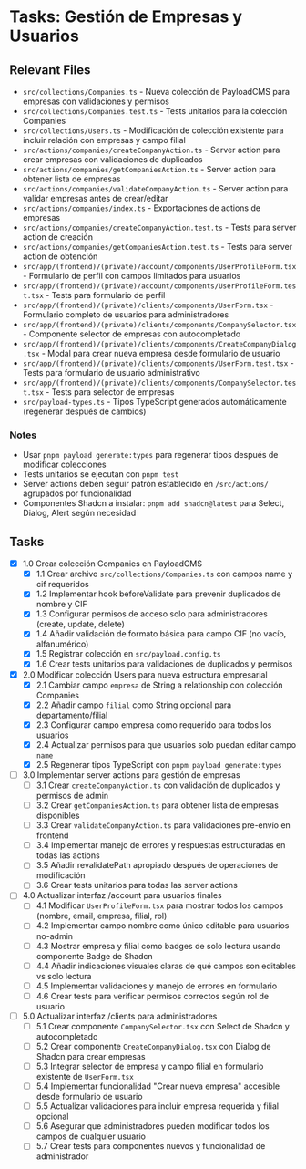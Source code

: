 # Tasks: Gestión de Empresas y Usuarios

## Relevant Files

- `src/collections/Companies.ts` - Nueva colección de PayloadCMS para empresas con validaciones y permisos
- `src/collections/Companies.test.ts` - Tests unitarios para la colección Companies
- `src/collections/Users.ts` - Modificación de colección existente para incluir relación con empresas y campo filial
- `src/actions/companies/createCompanyAction.ts` - Server action para crear empresas con validaciones de duplicados
- `src/actions/companies/getCompaniesAction.ts` - Server action para obtener lista de empresas
- `src/actions/companies/validateCompanyAction.ts` - Server action para validar empresas antes de crear/editar
- `src/actions/companies/index.ts` - Exportaciones de actions de empresas
- `src/actions/companies/createCompanyAction.test.ts` - Tests para server action de creación
- `src/actions/companies/getCompaniesAction.test.ts` - Tests para server action de obtención
- `src/app/(frontend)/(private)/account/components/UserProfileForm.tsx` - Formulario de perfil con campos limitados para usuarios
- `src/app/(frontend)/(private)/account/components/UserProfileForm.test.tsx` - Tests para formulario de perfil
- `src/app/(frontend)/(private)/clients/components/UserForm.tsx` - Formulario completo de usuarios para administradores
- `src/app/(frontend)/(private)/clients/components/CompanySelector.tsx` - Componente selector de empresas con autocompletado
- `src/app/(frontend)/(private)/clients/components/CreateCompanyDialog.tsx` - Modal para crear nueva empresa desde formulario de usuario
- `src/app/(frontend)/(private)/clients/components/UserForm.test.tsx` - Tests para formulario de usuario administrativo
- `src/app/(frontend)/(private)/clients/components/CompanySelector.test.tsx` - Tests para selector de empresas
- `src/payload-types.ts` - Tipos TypeScript generados automáticamente (regenerar después de cambios)

### Notes

- Usar `pnpm payload generate:types` para regenerar tipos después de modificar colecciones
- Tests unitarios se ejecutan con `pnpm test` 
- Server actions deben seguir patrón establecido en `/src/actions/` agrupados por funcionalidad
- Componentes Shadcn a instalar: `pnpm add shadcn@latest` para Select, Dialog, Alert según necesidad

## Tasks

- [x] 1.0 Crear colección Companies en PayloadCMS
  - [x] 1.1 Crear archivo `src/collections/Companies.ts` con campos name y cif requeridos
  - [x] 1.2 Implementar hook beforeValidate para prevenir duplicados de nombre y CIF
  - [x] 1.3 Configurar permisos de acceso solo para administradores (create, update, delete)
  - [x] 1.4 Añadir validación de formato básica para campo CIF (no vacío, alfanumérico)
  - [x] 1.5 Registrar colección en `src/payload.config.ts`
  - [x] 1.6 Crear tests unitarios para validaciones de duplicados y permisos

- [x] 2.0 Modificar colección Users para nueva estructura empresarial
  - [x] 2.1 Cambiar campo `empresa` de String a relationship con colección Companies
  - [x] 2.2 Añadir campo `filial` como String opcional para departamento/filial
  - [x] 2.3 Configurar campo empresa como requerido para todos los usuarios
  - [x] 2.4 Actualizar permisos para que usuarios solo puedan editar campo `name`
  - [x] 2.5 Regenerar tipos TypeScript con `pnpm payload generate:types`

- [ ] 3.0 Implementar server actions para gestión de empresas
  - [ ] 3.1 Crear `createCompanyAction.ts` con validación de duplicados y permisos de admin
  - [ ] 3.2 Crear `getCompaniesAction.ts` para obtener lista de empresas disponibles
  - [ ] 3.3 Crear `validateCompanyAction.ts` para validaciones pre-envío en frontend
  - [ ] 3.4 Implementar manejo de errores y respuestas estructuradas en todas las actions
  - [ ] 3.5 Añadir revalidatePath apropiado después de operaciones de modificación
  - [ ] 3.6 Crear tests unitarios para todas las server actions

- [ ] 4.0 Actualizar interfaz /account para usuarios finales
  - [ ] 4.1 Modificar `UserProfileForm.tsx` para mostrar todos los campos (nombre, email, empresa, filial, rol)
  - [ ] 4.2 Implementar campo nombre como único editable para usuarios no-admin
  - [ ] 4.3 Mostrar empresa y filial como badges de solo lectura usando componente Badge de Shadcn
  - [ ] 4.4 Añadir indicaciones visuales claras de qué campos son editables vs solo lectura
  - [ ] 4.5 Implementar validaciones y manejo de errores en formulario
  - [ ] 4.6 Crear tests para verificar permisos correctos según rol de usuario

- [ ] 5.0 Actualizar interfaz /clients para administradores
  - [ ] 5.1 Crear componente `CompanySelector.tsx` con Select de Shadcn y autocompletado
  - [ ] 5.2 Crear componente `CreateCompanyDialog.tsx` con Dialog de Shadcn para crear empresas
  - [ ] 5.3 Integrar selector de empresa y campo filial en formulario existente de `UserForm.tsx`
  - [ ] 5.4 Implementar funcionalidad "Crear nueva empresa" accesible desde formulario de usuario
  - [ ] 5.5 Actualizar validaciones para incluir empresa requerida y filial opcional
  - [ ] 5.6 Asegurar que administradores pueden modificar todos los campos de cualquier usuario
  - [ ] 5.7 Crear tests para componentes nuevos y funcionalidad de administrador
